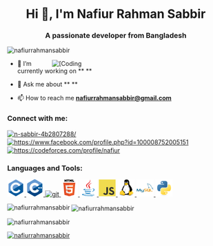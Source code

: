 <h1 align="center">Hi 👋, I'm Nafiur Rahman Sabbir</h1>
<h3 align="center">A passionate developer from Bangladesh</h3>

<p align="left"> <img src="https://komarev.com/ghpvc/?username=nafiurrahmansabbir&label=Profile%20views&color=0e75b6&style=flat" alt="nafiurrahmansabbir" /> </p>
<img align="right" alt="[Coding" width="400" src="https://cdn.dribbble.com/users/1162077/screenshots/3848914/programmer.gif](https://gist.githubusercontent.com/obernardovieira/f4ec9b75736a98be5f6198f5ae40b897/raw/2546374e14122f5c0a8c7cc0c49edd07bf5d14cd/dev.gif)">

- 🔭 I’m currently working on **  **

- 💬 Ask me about ** **

- 📫 How to reach me  **nafiurrahmansabbir@gmail.com**

<h3 align="left">Connect with me:</h3>
<p align="left">
<a href="https://linkedin.com/in/n-sabbir-4b2807288/" target="blank"><img align="center" src="https://raw.githubusercontent.com/rahuldkjain/github-profile-readme-generator/master/src/images/icons/Social/linked-in-alt.svg" alt="n-sabbir-4b2807288/" height="30" width="40" /></a>
<a href="https://fb.com/https://www.facebook.com/profile.php?id=100008752005151" target="blank"><img align="center" src="https://raw.githubusercontent.com/rahuldkjain/github-profile-readme-generator/master/src/images/icons/Social/facebook.svg" alt="https://www.facebook.com/profile.php?id=100008752005151" height="30" width="40" /></a>
<a href="https://codeforces.com/profile/https://codeforces.com/profile/nafiur" target="blank"><img align="center" src="https://raw.githubusercontent.com/rahuldkjain/github-profile-readme-generator/master/src/images/icons/Social/codeforces.svg" alt="https://codeforces.com/profile/nafiur" height="30" width="40" /></a>
</p>

<h3 align="left">Languages and Tools:</h3>
<p align="left"> <a href="https://www.cprogramming.com/" target="_blank" rel="noreferrer"> <img src="https://raw.githubusercontent.com/devicons/devicon/master/icons/c/c-original.svg" alt="c" width="40" height="40"/> </a> <a href="https://www.w3schools.com/cpp/" target="_blank" rel="noreferrer"> <img src="https://raw.githubusercontent.com/devicons/devicon/master/icons/cplusplus/cplusplus-original.svg" alt="cplusplus" width="40" height="40"/> </a> <a href="https://git-scm.com/" target="_blank" rel="noreferrer"> <img src="https://www.vectorlogo.zone/logos/git-scm/git-scm-icon.svg" alt="git" width="40" height="40"/> </a> <a href="https://www.w3.org/html/" target="_blank" rel="noreferrer"> <img src="https://raw.githubusercontent.com/devicons/devicon/master/icons/html5/html5-original-wordmark.svg" alt="html5" width="40" height="40"/> </a> <a href="https://www.java.com" target="_blank" rel="noreferrer"> <img src="https://raw.githubusercontent.com/devicons/devicon/master/icons/java/java-original.svg" alt="java" width="40" height="40"/> </a> <a href="https://developer.mozilla.org/en-US/docs/Web/JavaScript" target="_blank" rel="noreferrer"> <img src="https://raw.githubusercontent.com/devicons/devicon/master/icons/javascript/javascript-original.svg" alt="javascript" width="40" height="40"/> </a> <a href="https://www.linux.org/" target="_blank" rel="noreferrer"> <img src="https://raw.githubusercontent.com/devicons/devicon/master/icons/linux/linux-original.svg" alt="linux" width="40" height="40"/> </a> <a href="https://www.mysql.com/" target="_blank" rel="noreferrer"> <img src="https://raw.githubusercontent.com/devicons/devicon/master/icons/mysql/mysql-original-wordmark.svg" alt="mysql" width="40" height="40"/> </a> <a href="https://www.python.org" target="_blank" rel="noreferrer"> <img src="https://raw.githubusercontent.com/devicons/devicon/master/icons/python/python-original.svg" alt="python" width="40" height="40"/> </a> </p>

<p><img align="left" src="https://github-readme-stats.vercel.app/api/top-langs?username=nafiurrahmansabbir&show_icons=true&locale=en&layout=compact" alt="nafiurrahmansabbir" /></p>

<p>&nbsp;<img align="center" src="https://github-readme-stats.vercel.app/api?username=nafiurrahmansabbir&show_icons=true&locale=en" alt="nafiurrahmansabbir" /></p>

<p><img align="center" src="https://github-readme-streak-stats.herokuapp.com/?user=nafiurrahmansabbir&" alt="nafiurrahmansabbir" /></p>
<p align="left"> <a href="https://github.com/ryo-ma/github-profile-trophy"><img src="https://github-profile-trophy.vercel.app/?username=nafiurrahmansabbir" alt="nafiurrahmansabbir" /></a> </p>
